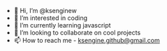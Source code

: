 - 👋 Hi, I’m @ksenginew
- 👀 I’m interested in coding
- 🌱 I’m currently learning javascript
- 💞️ I’m looking to collaborate on cool projects
- 📫 How to reach me - ksengine.github@gmail.com
